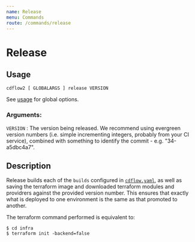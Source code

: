 ```yaml
---
name: Release
menu: Commands
route: /commands/release
---
```


# Release

## Usage

`cdflow2 [ GLOBALARGS ] release VERSION`

See [usage](./usage) for global options.

### Arguments:

`VERSION`
: The version being released. We recommend using evergreen version numbers (i.e. simple incrementing integers, probably from your CI service), combined with something to identify the commit - e.g. "34-a5dbc4a7".

## Description

Release builds each of the `builds` configured in [`cdflow.yaml`](../cdflow-yaml-reference.md#builds-optional),
as well as saving the terraform image and downloaded terraform modules and providrers against the provided
version number. This ensures that exactly what is deployed to one environment is the same as that promoted
to another.

The terraform command performed is equivalent to:

```shell-session
$ cd infra
$ terraform init -backend=false
```
